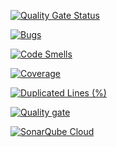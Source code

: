 [![Quality Gate Status](https://sonarcloud.io/api/project_badges/measure?project=AlorCoda_Devops25-github-actions&metric=alert_status)](https://sonarcloud.io/summary/new_code?id=AlorCoda_Devops25-github-actions)

[![Bugs](https://sonarcloud.io/api/project_badges/measure?project=AlorCoda_Devops25-github-actions&metric=bugs)](https://sonarcloud.io/summary/new_code?id=AlorCoda_Devops25-github-actions)

[![Code Smells](https://sonarcloud.io/api/project_badges/measure?project=AlorCoda_Devops25-github-actions&metric=code_smells)](https://sonarcloud.io/summary/new_code?id=AlorCoda_Devops25-github-actions)

[![Coverage](https://sonarcloud.io/api/project_badges/measure?project=AlorCoda_Devops25-github-actions&metric=coverage)](https://sonarcloud.io/summary/new_code?id=AlorCoda_Devops25-github-actions)

[![Duplicated Lines (%)](https://sonarcloud.io/api/project_badges/measure?project=AlorCoda_Devops25-github-actions&metric=duplicated_lines_density)](https://sonarcloud.io/summary/new_code?id=AlorCoda_Devops25-github-actions)

[![Quality gate](https://sonarcloud.io/api/project_badges/quality_gate?project=AlorCoda_Devops25-github-actions)](https://sonarcloud.io/summary/new_code?id=AlorCoda_Devops25-github-actions)

[![SonarQube Cloud](https://sonarcloud.io/images/project_badges/sonarcloud-dark.svg)](https://sonarcloud.io/summary/new_code?id=AlorCoda_Devops25-github-actions)

